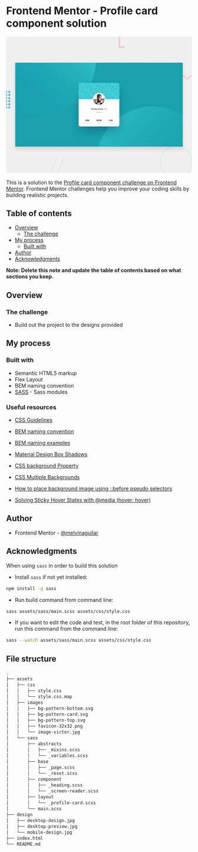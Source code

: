 # Frontend Mentor - Profile card component solution

![](./design/desktop-preview.jpg)

This is a solution to the [Profile card component challenge on Frontend Mentor](https://www.frontendmentor.io/challenges/profile-card-component-cfArpWshJ). Frontend Mentor challenges help you improve your coding skills by building realistic projects. 

## Table of contents

- [Overview](#overview)
  - [The challenge](#the-challenge)
- [My process](#my-process)
  - [Built with](#built-with)
- [Author](#author)
- [Acknowledgments](#acknowledgments)

**Note: Delete this note and update the table of contents based on what sections you keep.**

## Overview

### The challenge

- Build out the project to the designs provided

## My process

### Built with

- Semantic HTML5 markup
- Flex Layout
- BEM naming convention
- [SASS](https://sass-lang.com/documentation/modules) - Sass modules


### Useful resources

- [CSS Guidelines](https://cssguidelin.es/#bem-like-naming)
- [BEM naming convention](https://css-tricks.com/bem-101/)
- [BEM naming examples](https://getbem.com/naming/)

- [Material Design Box Shadows](https://codepen.io/sdthornton/pen/wBZdXq)
- [CSS background Property](https://www.w3schools.com/cssref/css3_pr_background.asp)
- [CSS Multiple Backgrounds](https://www.w3schools.com/css/css3_backgrounds.asp)
- [How to place background image using ::before pseudo selectors](https://www.geeksforgeeks.org/how-to-place-background-image-using-before-pseudo-selectors-in-css/)

- [Solving Sticky Hover States with @media (hover: hover)](https://css-tricks.com/solving-sticky-hover-states-with-media-hover-hover/)

## Author

- Frontend Mentor - [@melvinaguilar](https://www.frontendmentor.io/profile/melvinaguilar)

## Acknowledgments

When using `sass` in order to build this solution

- Install `sass` if not yet installed:

```bash
npm install -g sass
```

- Run build command from command line:

```bash
sass assets/sass/main.scss assets/css/style.css
```

- If you want to edit the code and test, in the root folder of this repository, run this command from the command line:

```bash
sass --watch assets/sass/main.scss assets/css/style.css
```

## File structure

```
.
├── assets
│   ├── css
│   │   ├── style.css
│   │   └── style.css.map
│   ├── images
│   │   ├── bg-pattern-bottom.svg
│   │   ├── bg-pattern-card.svg
│   │   ├── bg-pattern-top.svg
│   │   ├── favicon-32x32.png
│   │   └── image-victor.jpg
│   └── sass
│       ├── abstracts
│       │   ├── _mixins.scss
│       │   └── _variables.scss
│       ├── base
│       │   ├── _page.scss
│       │   └── _reset.scss
│       ├── component
│       │   ├── _heading.scss
│       │   └── _screen-reader.scss
│       ├── layout
│       │   └── _profile-card.scss
│       └── main.scss
├── design
│   ├── desktop-design.jpg
│   ├── desktop-preview.jpg
│   └── mobile-design.jpg
├── index.html
└── README.md
```